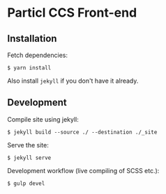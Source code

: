 # Particl CCS Front-end


## Installation

Fetch dependencies:

    $ yarn install

Also install `jekyll` if you don't have it already.


## Development

Compile site using jekyll:

    $ jekyll build --source ./ --destination ./_site

Serve the site:

    $ jekyll serve

Development workflow (live compiling of SCSS etc.):

    $ gulp devel

